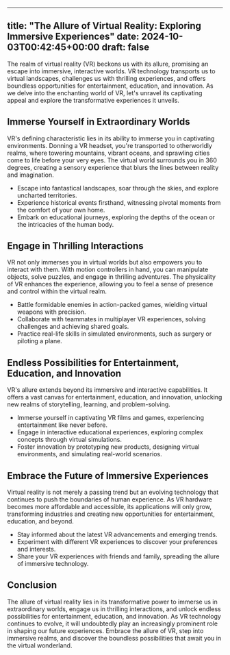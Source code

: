
---
title: "The Allure of Virtual Reality: Exploring Immersive Experiences"
date: 2024-10-03T00:42:45+00:00
draft: false
---

The realm of virtual reality (VR) beckons us with its allure, promising an escape into immersive, interactive worlds. VR technology transports us to virtual landscapes, challenges us with thrilling experiences, and offers boundless opportunities for entertainment, education, and innovation. As we delve into the enchanting world of VR, let's unravel its captivating appeal and explore the transformative experiences it unveils.

## Immerse Yourself in Extraordinary Worlds

VR's defining characteristic lies in its ability to immerse you in captivating environments. Donning a VR headset, you're transported to otherworldly realms, where towering mountains, vibrant oceans, and sprawling cities come to life before your very eyes. The virtual world surrounds you in 360 degrees, creating a sensory experience that blurs the lines between reality and imagination.

- Escape into fantastical landscapes, soar through the skies, and explore uncharted territories.
- Experience historical events firsthand, witnessing pivotal moments from the comfort of your own home.
- Embark on educational journeys, exploring the depths of the ocean or the intricacies of the human body.

## Engage in Thrilling Interactions

VR not only immerses you in virtual worlds but also empowers you to interact with them. With motion controllers in hand, you can manipulate objects, solve puzzles, and engage in thrilling adventures. The physicality of VR enhances the experience, allowing you to feel a sense of presence and control within the virtual realm.

- Battle formidable enemies in action-packed games, wielding virtual weapons with precision.
- Collaborate with teammates in multiplayer VR experiences, solving challenges and achieving shared goals.
- Practice real-life skills in simulated environments, such as surgery or piloting a plane.

## Endless Possibilities for Entertainment, Education, and Innovation

VR's allure extends beyond its immersive and interactive capabilities. It offers a vast canvas for entertainment, education, and innovation, unlocking new realms of storytelling, learning, and problem-solving.

- Immerse yourself in captivating VR films and games, experiencing entertainment like never before.
- Engage in interactive educational experiences, exploring complex concepts through virtual simulations.
- Foster innovation by prototyping new products, designing virtual environments, and simulating real-world scenarios.

## Embrace the Future of Immersive Experiences

Virtual reality is not merely a passing trend but an evolving technology that continues to push the boundaries of human experience. As VR hardware becomes more affordable and accessible, its applications will only grow, transforming industries and creating new opportunities for entertainment, education, and beyond.

- Stay informed about the latest VR advancements and emerging trends.
- Experiment with different VR experiences to discover your preferences and interests.
- Share your VR experiences with friends and family, spreading the allure of immersive technology.

## Conclusion

The allure of virtual reality lies in its transformative power to immerse us in extraordinary worlds, engage us in thrilling interactions, and unlock endless possibilities for entertainment, education, and innovation. As VR technology continues to evolve, it will undoubtedly play an increasingly prominent role in shaping our future experiences. Embrace the allure of VR, step into immersive realms, and discover the boundless possibilities that await you in the virtual wonderland.